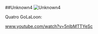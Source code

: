 ##Unknown4
![Unknown4](http://www.gadihh.com/uploads/4/6/9/1/46913929/1435695245.png)

Quatro GoLaLoon:

www.youtube.com/watch?v=5nlbMTTYeSc

